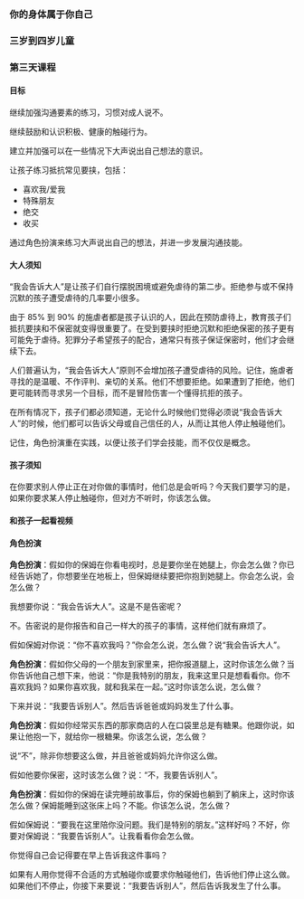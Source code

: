 ### 你的身体属于你自己

### 三岁到四岁儿童

### 第三天课程

#### 目标

继续加强沟通要素的练习，习惯对成人说不。

继续鼓励和认识积极、健康的触碰行为。

建立并加强可以在一些情况下大声说出自己想法的意识。

让孩子练习抵抗常见要挟，包括：

* 喜欢我/爱我
* 特殊朋友
* 绝交
* 收买

通过角色扮演来练习大声说出自己的想法，并进一步发展沟通技能。

#### 大人须知

“我会告诉大人”是让孩子们自行摆脱困境或避免虐待的第二步。拒绝参与或不保持沉默的孩子遭受虐待的几率要小很多。

由于 85% 到 90% 的施虐者都是孩子认识的人，因此在预防虐待上，教育孩子们抵抗要挟和不保密就变得很重要了。在受到要挟时拒绝沉默和拒绝保密的孩子更有可能免于虐待。犯罪分子希望孩子的配合，通常只有孩子保证保密时，他们才会继续下去。

人们普遍认为，“我会告诉大人”原则不会增加孩子遭受虐待的风险。记住，施虐者寻找的是温暖、不作评判、亲切的关系。他们不想要拒绝。如果遭到了拒绝，他们更可能转而寻求另一个目标，而不是冒险伤害一个懂得抗拒的孩子。

在所有情况下，孩子们都必须知道，无论什么时候他们觉得必须说“我会告诉大人”的时候，他们都可以告诉父母或自己信任的人，从而让其他人停止触碰他们。

记住，角色扮演重在实践，以便让孩子们学会技能，而不仅仅是概念。

#### 孩子须知

在你要求别人停止正在对你做的事情时，他们总是会听吗？今天我们要学习的是，如果你要求某人停止触碰你，但对方不听时，你该怎么做。

#### 和孩子一起看视频

#### 角色扮演

**角色扮演**：假如你的保姆在你看电视时，总是要你坐在她腿上，你会怎么做？你已经告诉她了，你想要坐在地板上，但保姆继续要把你抱到她腿上。你会怎么说，会怎么做？

我想要你说：“我会告诉大人”。这是不是告密呢？

不。告密说的是你报告和自己一样大的孩子的事情，这样他们就有麻烦了。

假如保姆对你说：“你不喜欢我吗？”你会怎么说，怎么做？说“我会告诉大人”。

**角色扮演**：假如你父母的一个朋友到家里来，把你报道腿上，这时你该怎么做？当你告诉他自己想下来，他说：“你是我特别的朋友，我来这里只是想看看你。你不喜欢我妈？如果你喜欢我，就和我呆在一起。”这时你该怎么说，怎么做？

下来并说：“我要告诉别人”。然后告诉爸爸或妈妈发生了什么事。

**角色扮演**：假如你经常买东西的那家商店的人在口袋里总是有糖果。他跟你说，如果让他抱一下，就给你一根糖果。你该怎么说，怎么做？

说“不”，除非你想要这么做，并且爸爸或妈妈允许你这么做。

假如他要你保密，这时该怎么做？说：“不，我要告诉别人”。

**角色扮演**：假如你的保姆在读完睡前故事后，你的保姆也躺到了躺床上，这时你该怎么做？保姆能睡到这张床上吗？不能。你该怎么说，怎么做？

假如保姆说：“要我在这里陪你没问题。我们是特别的朋友。”这样好吗？不好，你要对保姆说：“我要告诉别人”。让我看看你会怎么做。

你觉得自己会记得要在早上告诉我这件事吗？

如果有人用你觉得不合适的方式触碰你或要求你触碰他们，告诉他们停止这么做。如果他们不停止，你接下来要说：“我要告诉别人”，然后告诉我发生了什么事。